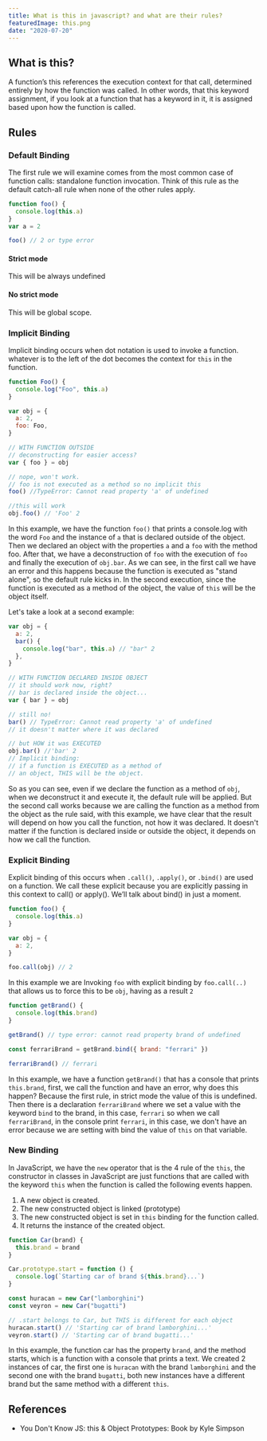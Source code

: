 ```yaml
---
title: What is this in javascript? and what are their rules?
featuredImage: this.png
date: "2020-07-20"
---
```


## What is this?

A function’s this references the execution context for that call, determined entirely by how the function was called. In other words, that this keyword assignment, if you look at a function that has a keyword in it, it is assigned based upon how the function is called.

## Rules

### Default Binding

The first rule we will examine comes from the most common case of function calls: standalone function invocation. Think of this rule as the default catch-all rule when none of the other rules apply.

```js
function foo() {
  console.log(this.a)
}
var a = 2

foo() // 2 or type error
```

#### Strict mode

This will be always undefined

#### No strict mode

This will be global scope.

### Implicit Binding

Implicit binding occurs when dot notation is used to invoke a function. whatever is to the left of the dot becomes the context for `this` in the function.

```js
function Foo() {
  console.log("Foo", this.a)
}

var obj = {
  a: 2,
  foo: Foo,
}

// WITH FUNCTION OUTSIDE
// deconstructing for easier access?
var { foo } = obj

// nope, won't work.
// foo is not executed as a method so no implicit this
foo() //TypeError: Cannot read property 'a' of undefined

//this will work
obj.foo() // 'Foo' 2
```

In this example, we have the function `foo()` that prints a console.log with the word `Foo` and the instance of `a` that is declared outside of the object. Then we declared an object with the properties `a` and a `foo` with the method foo. After that, we have a deconstruction of `foo` with the execution of `foo` and finally the execution of `obj.bar`.
As we can see, in the first call we have an error and this happens because the function is executed as "stand alone", so the default rule kicks in. In the second execution, since the function is executed as a method of the object, the value of `this` will be the object itself.

Let's take a look at a second example:

```js
var obj = {
  a: 2,
  bar() {
    console.log("bar", this.a) // "bar" 2
  },
}

// WITH FUNCTION DECLARED INSIDE OBJECT
// it should work now, right?
// bar is declared inside the object...
var { bar } = obj

// still no!
bar() // TypeError: Cannot read property 'a' of undefined
// it doesn't matter where it was declared

// but HOW it was EXECUTED
obj.bar() //'bar' 2
// Implicit binding:
// if a function is EXECUTED as a method of
// an object, THIS will be the object.
```

So as you can see, even if we declare the function as a method of `obj`, when we deconstruct it and execute it, the default rule will be applied. But the second call works because we are calling the function as a method from the object as the rule said, with this example, we have clear that the result will depend on how you call the function, not how it was declared. It doesn't matter if the function is declared inside or outside the object, it depends on how we call the function.

### Explicit Binding

Explicit binding of this occurs when `.call()`, `.apply()`, or `.bind()` are used on a function. We call these explicit because you are explicitly passing in this context to call() or apply(). We’ll talk about bind() in just a moment.

```js
function foo() {
  console.log(this.a)
}

var obj = {
  a: 2,
}

foo.call(obj) // 2
```

In this example we are Invoking `foo` with explicit binding by `foo.call(..)` that allows us to force this to be `obj`, having as a result `2`

```js
function getBrand() {
  console.log(this.brand)
}

getBrand() // type error: cannot read property brand of undefined

const ferrariBrand = getBrand.bind({ brand: "ferrari" })

ferrariBrand() // ferrari
```

In this example, we have a function `getBrand()` that has a console that prints `this.brand`, first, we call the function and have an error, why does this happen? Because the first rule, in strict mode the value of this is undefined. Then there is a declaration `ferrariBrand` where we set a value with the keyword `bind` to the brand, in this case, `ferrari` so when we call `ferrariBrand`, in the console print `ferrari`, in this case, we don't have an error because we are setting with bind the value of `this` on that variable.

### New Binding

In JavaScript, we have the `new` operator that is the 4 rule of the `this`, the constructor in classes in JavaScript are just functions that are called with the keyword `this` when the function is called the following events happen.

1. A new object is created.
2. The new constructed object is linked (prototype)
3. The new constructed object is set in `this` binding for the function called.
4. It returns the instance of the created object.

```js
function Car(brand) {
  this.brand = brand
}

Car.prototype.start = function () {
  console.log(`Starting car of brand ${this.brand}...`)
}

const huracan = new Car("lamborghini")
const veyron = new Car("bugatti")

// .start belongs to Car, but THIS is different for each object
huracan.start() // 'Starting car of brand lamborghini...'
veyron.start() // 'Starting car of brand bugatti...'
```

In this example, the function car has the property `brand`, and the method starts, which is a function with a console that prints a text.
We created 2 instances of car, the first one is `huracan` with the brand `lamborghini` and the second one with the brand `bugatti`, both new instances have a different brand but the same method with a different `this`.

## References

- You Don't Know JS: this & Object Prototypes: Book by Kyle Simpson
